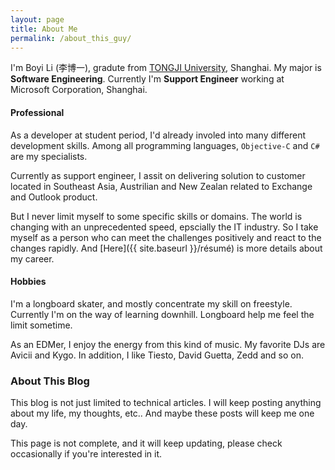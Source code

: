 ```yaml
---
layout: page
title: About Me
permalink: /about_this_guy/
---
```


I'm Boyi Li (李博一), gradute from [TONGJI University](http://www.tongji.edu.cn/english/), Shanghai. My major is **Software Engineering**. Currently I'm **Support Engineer** working at Microsoft Corporation, Shanghai.

<h4>Professional</h4>

As a developer at student period, I'd already involed into many different development skills. Among all programming languages, `Objective-C` and `C#` are my specialists.

Currently as support engineer, I assit on delivering solution to customer located in Southeast Asia, Austrilian and New Zealan related to Exchange and Outlook product.

But I never limit myself to some specific skills or domains. The world is changing with an unprecedented speed, epscially the IT industry. So I take myself as a person who can meet the challenges positively and react to the changes rapidly. And [Here]({{ site.baseurl }}/résumé) is more details about my career.

<h4>Hobbies</h4>

I'm a longboard skater, and mostly concentrate my skill on freestyle. Currently I'm on the way of learning downhill. Longboard help me feel the limit sometime.

As an EDMer, I enjoy the energy from this kind of music. My favorite DJs are Avicii and Kygo. In addition, I like Tiesto, David Guetta, Zedd and so on.


<h3>About This Blog</h3>

This blog is not just limited to technical articles. I will keep posting anything about my life, my thoughts, etc.. And maybe these posts will keep me one day.

<div class="bl-note">
	This page is not complete, and it will keep updating, please check occasionally if you're interested in it.
</div>